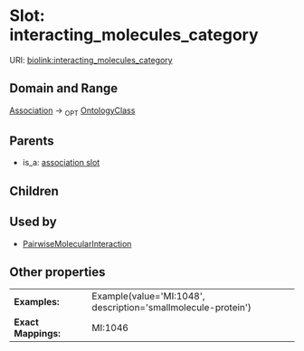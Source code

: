 
# Slot: interacting_molecules_category




URI: [biolink:interacting_molecules_category](https://w3id.org/biolink/vocab/interacting_molecules_category)


## Domain and Range

[Association](Association.md) &#8594;  <sub>OPT</sub> [OntologyClass](OntologyClass.md)

## Parents

 *  is_a: [association slot](association_slot.md)

## Children


## Used by

 * [PairwiseMolecularInteraction](PairwiseMolecularInteraction.md)

## Other properties

|  |  |  |
| --- | --- | --- |
| **Examples:** | | Example(value='MI:1048', description='smallmolecule-protein') |
| **Exact Mappings:** | | MI:1046 |

